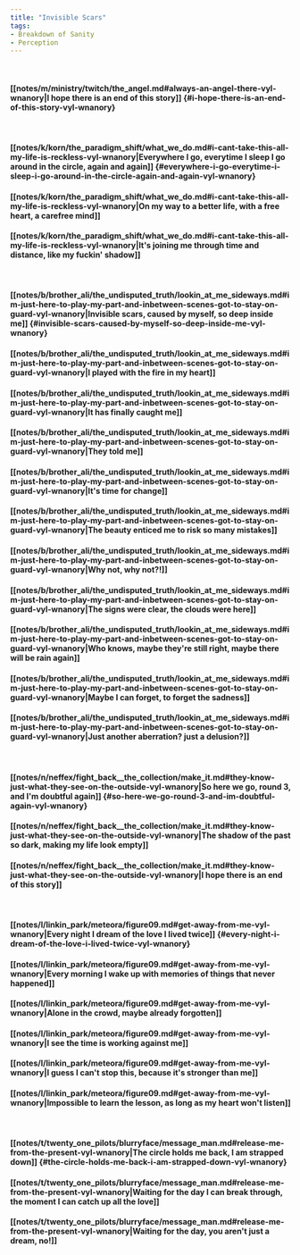 ```yaml
---
title: "Invisible Scars"
tags:
- Breakdown of Sanity
- Perception
---
```

&nbsp;
#### [[notes/m/ministry/twitch/the_angel.md#always-an-angel-there-vyl-wnanory|I hope there is an end of this story]] {#i-hope-there-is-an-end-of-this-story-vyl-wnanory}
&nbsp;
#### [[notes/k/korn/the_paradigm_shift/what_we_do.md#i-cant-take-this-all-my-life-is-reckless-vyl-wnanory|Everywhere I go, everytime I sleep I go around in the circle, again and again]] {#everywhere-i-go-everytime-i-sleep-i-go-around-in-the-circle-again-and-again-vyl-wnanory}
#### [[notes/k/korn/the_paradigm_shift/what_we_do.md#i-cant-take-this-all-my-life-is-reckless-vyl-wnanory|On my way to a better life, with a free heart, a carefree mind]]
#### [[notes/k/korn/the_paradigm_shift/what_we_do.md#i-cant-take-this-all-my-life-is-reckless-vyl-wnanory|It's joining me through time and distance, like my fuckin' shadow]]
&nbsp;
#### [[notes/b/brother_ali/the_undisputed_truth/lookin_at_me_sideways.md#im-just-here-to-play-my-part-and-inbetween-scenes-got-to-stay-on-guard-vyl-wnanory|Invisible scars, caused by myself, so deep inside me]] {#invisible-scars-caused-by-myself-so-deep-inside-me-vyl-wnanory}
#### [[notes/b/brother_ali/the_undisputed_truth/lookin_at_me_sideways.md#im-just-here-to-play-my-part-and-inbetween-scenes-got-to-stay-on-guard-vyl-wnanory|I played with the fire in my heart]]
#### [[notes/b/brother_ali/the_undisputed_truth/lookin_at_me_sideways.md#im-just-here-to-play-my-part-and-inbetween-scenes-got-to-stay-on-guard-vyl-wnanory|It has finally caught me]]
#### [[notes/b/brother_ali/the_undisputed_truth/lookin_at_me_sideways.md#im-just-here-to-play-my-part-and-inbetween-scenes-got-to-stay-on-guard-vyl-wnanory|They told me]]
#### [[notes/b/brother_ali/the_undisputed_truth/lookin_at_me_sideways.md#im-just-here-to-play-my-part-and-inbetween-scenes-got-to-stay-on-guard-vyl-wnanory|It's time for change]]
#### [[notes/b/brother_ali/the_undisputed_truth/lookin_at_me_sideways.md#im-just-here-to-play-my-part-and-inbetween-scenes-got-to-stay-on-guard-vyl-wnanory|The beauty enticed me to risk so many mistakes]]
#### [[notes/b/brother_ali/the_undisputed_truth/lookin_at_me_sideways.md#im-just-here-to-play-my-part-and-inbetween-scenes-got-to-stay-on-guard-vyl-wnanory|Why not, why not?!]]
#### [[notes/b/brother_ali/the_undisputed_truth/lookin_at_me_sideways.md#im-just-here-to-play-my-part-and-inbetween-scenes-got-to-stay-on-guard-vyl-wnanory|The signs were clear, the clouds were here]]
#### [[notes/b/brother_ali/the_undisputed_truth/lookin_at_me_sideways.md#im-just-here-to-play-my-part-and-inbetween-scenes-got-to-stay-on-guard-vyl-wnanory|Who knows, maybe they're still right, maybe there will be rain again]]
#### [[notes/b/brother_ali/the_undisputed_truth/lookin_at_me_sideways.md#im-just-here-to-play-my-part-and-inbetween-scenes-got-to-stay-on-guard-vyl-wnanory|Maybe I can forget, to forget the sadness]]
#### [[notes/b/brother_ali/the_undisputed_truth/lookin_at_me_sideways.md#im-just-here-to-play-my-part-and-inbetween-scenes-got-to-stay-on-guard-vyl-wnanory|Just another aberration? just a delusion?]]
&nbsp;
#### [[notes/n/neffex/fight_back__the_collection/make_it.md#they-know-just-what-they-see-on-the-outside-vyl-wnanory|So here we go, round 3, and I'm doubtful again]] {#so-here-we-go-round-3-and-im-doubtful-again-vyl-wnanory}
#### [[notes/n/neffex/fight_back__the_collection/make_it.md#they-know-just-what-they-see-on-the-outside-vyl-wnanory|The shadow of the past so dark, making my life look empty]]
#### [[notes/n/neffex/fight_back__the_collection/make_it.md#they-know-just-what-they-see-on-the-outside-vyl-wnanory|I hope there is an end of this story]]
&nbsp;
#### [[notes/l/linkin_park/meteora/figure09.md#get-away-from-me-vyl-wnanory|Every night I dream of the love I lived twice]] {#every-night-i-dream-of-the-love-i-lived-twice-vyl-wnanory}
#### [[notes/l/linkin_park/meteora/figure09.md#get-away-from-me-vyl-wnanory|Every morning I wake up with memories of things that never happened]]
#### [[notes/l/linkin_park/meteora/figure09.md#get-away-from-me-vyl-wnanory|Alone in the crowd, maybe already forgotten]]
#### [[notes/l/linkin_park/meteora/figure09.md#get-away-from-me-vyl-wnanory|I see the time is working against me]]
#### [[notes/l/linkin_park/meteora/figure09.md#get-away-from-me-vyl-wnanory|I guess I can't stop this, because it's stronger than me]]
#### [[notes/l/linkin_park/meteora/figure09.md#get-away-from-me-vyl-wnanory|Impossible to learn the lesson, as long as my heart won't listen]]
&nbsp;
#### [[notes/t/twenty_one_pilots/blurryface/message_man.md#release-me-from-the-present-vyl-wnanory|The circle holds me back, I am strapped down]] {#the-circle-holds-me-back-i-am-strapped-down-vyl-wnanory}
#### [[notes/t/twenty_one_pilots/blurryface/message_man.md#release-me-from-the-present-vyl-wnanory|Waiting for the day I can break through, the moment I can catch up all the love]]
#### [[notes/t/twenty_one_pilots/blurryface/message_man.md#release-me-from-the-present-vyl-wnanory|Waiting for the day, you aren't just a dream, no!]]
